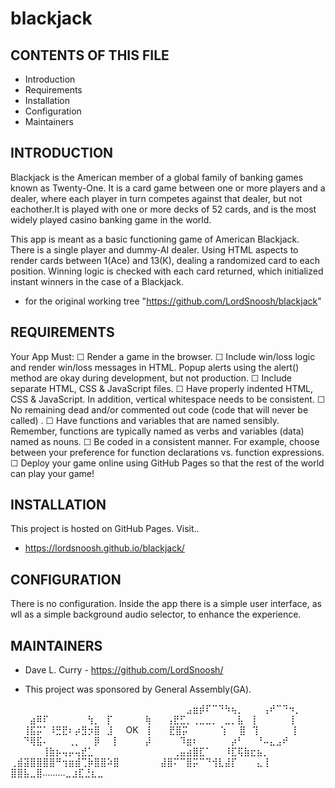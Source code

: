 # blackjack
CONTENTS OF THIS FILE
---------------------------

 * Introduction
 * Requirements
 * Installation
 * Configuration
 * Maintainers

 INTRODUCTION
---------------------------
Blackjack is the American member of a global family of banking games known as Twenty-One. It is a card game between one or more players and a dealer, where each player in turn competes against that dealer, but not eachother.It is played with one or more decks of 52 cards, and is the most widely played casino banking game in the world.

This app is meant as a basic functioning game of American Blackjack. There is a single player and dummy-AI dealer. Using HTML aspects to render cards between 1(Ace) and 13(K), dealing a randomized card to each position. Winning logic is checked with each card returned, which initialized instant winners in the case of a Blackjack.

 * for the original working tree
    "https://github.com/LordSnoosh/blackjack"

REQUIREMENTS
---------------------------
Your App Must:
☐ Render a game in the browser.
☐ Include win/loss logic and render win/loss messages in HTML. Popup alerts using the alert() method are okay during development, but not production.
☐ Include separate HTML, CSS & JavaScript files.
☐ Have properly indented HTML, CSS & JavaScript. In addition, vertical whitespace needs to be consistent.
☐ No remaining dead and/or commented out code (code that will never be called) .
☐ Have functions and variables that are named sensibly. Remember, functions are typically named as verbs and variables (data) named as nouns.
☐ Be coded in a consistent manner. For example, choose between your preference for function declarations vs. function expressions.
☐ Deploy your game online using GitHub Pages so that the rest of the world can play your game!

INSTALLATION
---------------------------
This project is hosted on GitHub Pages. Visit..
 * https://lordsnoosh.github.io/blackjack/

CONFIGURATION
---------------------------
There is no configuration.
Inside the app there is a simple user interface, as wll as a simple background audio selector, to enhance the experience.

MAINTAINERS
---------------------------
 * Dave L. Curry - https://github.com/LordSnoosh/

  * This project was sponsored by General Assembly(GA).

  ⠀⠀⠀⠀⠀⠀⠀⠀⠀⠀⠀⠀⠀⠀⠀⠀⠀⠀⠀⠀⠀⠀⠀
⠀⠀⠀⠀⣠⣶⡾⠏⠉⠙⠳⢦⡀⠀⠀⠀⢠⠞⠉⠙⠲⡀⠀
⠀⠀⠀⣴⠿⠏⠀⠀⠀⠀⠀⠀⢳⡀⠀⡏⠀⠀⠀⠀⠀⢷
⠀⠀⢠⣟⣋⡀⢀⣀⣀⡀⠀⣀⡀⣧⠀⢸⠀⠀⠀⠀⠀ ⡇
⠀⠀⢸⣯⡭⠁⠸⣛⣟⠆⡴⣻⡲⣿⠀⣸⠀⠀OK⠀ ⡇
⠀⠀⣟⣿⡭⠀⠀⠀⠀⠀⢱⠀⠀⣿⠀⢹⠀⠀⠀⠀⠀ ⡇
⠀⠀⠙⢿⣯⠄⠀⠀⠀⢀⡀⠀⠀⡿⠀⠀⡇⠀⠀⠀⠀⡼
⠀⠀⠀⠀⠹⣶⠆⠀⠀⠀⠀⠀⡴⠃⠀⠀⠘⠤⣄⣠⠞⠀
⠀⠀⠀⠀⠀⢸⣷⡦⢤⡤⢤⣞⣁⠀⠀⠀⠀⠀⠀⠀⠀⠀⠀
⠀⠀⢀⣤⣴⣿⣏⠁⠀⠀⠸⣏⢯⣷⣖⣦⡀⠀⠀⠀⠀⠀⠀
⢀⣾⣽⣿⣿⣿⣿⠛⢲⣶⣾⢉⡷⣿⣿⠵⣿⠀⠀⠀⠀⠀⠀
⣼⣿⠍⠉⣿⡭⠉⠙⢺⣇⣼⡏⠀⠀⠀⣄⢸⠀⠀⠀⠀⠀⠀
⣿⣿⣧⣀⣿………⣀⣰⣏⣘⣆⣀

